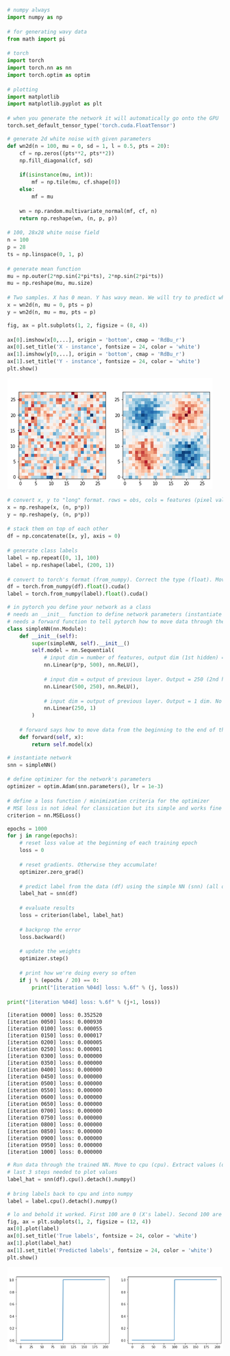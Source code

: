 ```python
# numpy always
import numpy as np

# for generating wavy data
from math import pi

# torch
import torch
import torch.nn as nn
import torch.optim as optim

# plotting
import matplotlib
import matplotlib.pyplot as plt

# when you generate the network it will automatically go onto the GPU
torch.set_default_tensor_type('torch.cuda.FloatTensor')
```


```python
# generate 2d white noise with given parameters
def wn2d(n = 100, mu = 0, sd = 1, l = 0.5, pts = 20):
    cf = np.zeros((pts**2, pts**2))
    np.fill_diagonal(cf, sd)
    
    if(isinstance(mu, int)):
        mf = np.tile(mu, cf.shape[0])
    else:
        mf = mu
    
    wn = np.random.multivariate_normal(mf, cf, n)
    return np.reshape(wn, (n, p, p))

# 100, 28x28 white noise field
n = 100
p = 28
ts = np.linspace(0, 1, p)

# generate mean function 
mu = np.outer(2*np.sin(2*pi*ts), 2*np.sin(2*pi*ts))
mu = np.reshape(mu, mu.size)

# Two samples. X has 0 mean. Y has wavy mean. We will try to predict which is which.
x = wn2d(n, mu = 0, pts = p)
y = wn2d(n, mu = mu, pts = p)
```


```python
fig, ax = plt.subplots(1, 2, figsize = (8, 4))

ax[0].imshow(x[0,...], origin = 'bottom', cmap = 'RdBu_r')
ax[0].set_title('X - instance', fontsize = 24, color = 'white')
ax[1].imshow(y[0,...], origin = 'bottom', cmap = 'RdBu_r')
ax[1].set_title('Y - instance', fontsize = 24, color = 'white')
plt.show()
```


![png](output_2_0.png)



```python
# convert x, y to "long" format. rows = obs, cols = features (pixel values)
x = np.reshape(x, (n, p*p))
y = np.reshape(y, (n, p*p))

# stack them on top of each other
df = np.concatenate([x, y], axis = 0)

# generate class labels
label = np.repeat([0, 1], 100)
label = np.reshape(label, (200, 1))

# convert to torch's format (from_numpy). Correct the type (float). Move to GPU (cuda)
df = torch.from_numpy(df).float().cuda()
label = torch.from_numpy(label).float().cuda()
```


```python
# in pytorch you define your network as a class 
# needs an __init__ function to define network parameters (instantiate the network)
# needs a forward function to tell pytorch how to move data through the network
class simpleNN(nn.Module):
    def __init__(self):
        super(simpleNN, self).__init__()
        self.model = nn.Sequential(
            # input dim = number of features, output dim (1st hidden) = 500. Use ReLU nonlinearity.
            nn.Linear(p*p, 500), nn.ReLU(),
            
            # input dim = output of previous layer. Output = 250 (2nd hidden). ReLU again.
            nn.Linear(500, 250), nn.ReLU(),
            
            # input dim = output of previous layer. Output = 1 dim. No activation on output
            nn.Linear(250, 1)
        )
    
    # forward says how to move data from the beginning to the end of the network
    def forward(self, x):
        return self.model(x)
```


```python
# instantiate network
snn = simpleNN()

# define optimizer for the network's parameters
optimizer = optim.Adam(snn.parameters(), lr = 1e-3)

# define a loss function / minimization criteria for the optimizer
# MSE loss is not ideal for classication but its simple and works fine in this case
criterion = nn.MSELoss()
```


```python
epochs = 1000
for j in range(epochs):
    # reset loss value at the beginning of each training epoch
    loss = 0
    
    # reset gradients. Otherwise they accumulate!
    optimizer.zero_grad()
    
    # predict label from the data (df) using the simple NN (snn) (all observations at once)
    label_hat = snn(df)
    
    # evaluate results
    loss = criterion(label, label_hat)
    
    # backprop the error
    loss.backward()
    
    # update the weights
    optimizer.step()
    
    # print how we're doing every so often
    if j % (epochs / 20) == 0:
        print("[iteration %04d] loss: %.6f" % (j, loss))
        
print("[iteration %04d] loss: %.6f" % (j+1, loss))
```

    [iteration 0000] loss: 0.352520
    [iteration 0050] loss: 0.000930
    [iteration 0100] loss: 0.000055
    [iteration 0150] loss: 0.000017
    [iteration 0200] loss: 0.000005
    [iteration 0250] loss: 0.000001
    [iteration 0300] loss: 0.000000
    [iteration 0350] loss: 0.000000
    [iteration 0400] loss: 0.000000
    [iteration 0450] loss: 0.000000
    [iteration 0500] loss: 0.000000
    [iteration 0550] loss: 0.000000
    [iteration 0600] loss: 0.000000
    [iteration 0650] loss: 0.000000
    [iteration 0700] loss: 0.000000
    [iteration 0750] loss: 0.000000
    [iteration 0800] loss: 0.000000
    [iteration 0850] loss: 0.000000
    [iteration 0900] loss: 0.000000
    [iteration 0950] loss: 0.000000
    [iteration 1000] loss: 0.000000



```python
# Run data through the trained NN. Move to cpu (cpu). Extract values (detach). Convert to numpy
# last 3 steps needed to plot values
label_hat = snn(df).cpu().detach().numpy()

# bring labels back to cpu and into numpy
label = label.cpu().detach().numpy()
```


```python
# lo and behold it worked. First 100 are 0 (X's label). Second 100 are 1 (Y's label)
fig, ax = plt.subplots(1, 2, figsize = (12, 4))
ax[0].plot(label)
ax[0].set_title('True labels', fontsize = 24, color = 'white')
ax[1].plot(label_hat)
ax[1].set_title('Predicted labels', fontsize = 24, color = 'white')
plt.show()
```


![png](output_8_0.png)



```python

```
